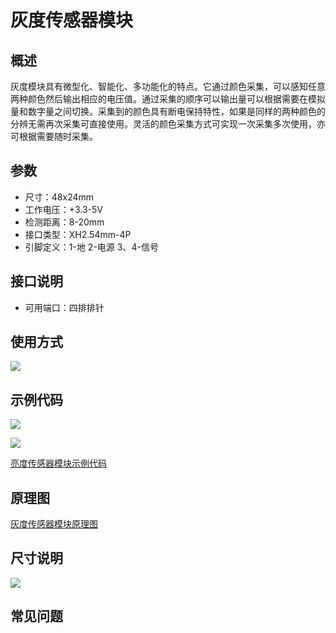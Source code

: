 # 灰度传感器模块

## 概述

灰度模块具有微型化、智能化、多功能化的特点。它通过颜色采集，可以感知任意两种颜色然后输出相应的电压值。通过采集的顺序可以输出量可以根据需要在模拟量和数字量之间切换。采集到的颜色具有断电保持特性，如果是同样的两种颜色的分辨无需再次采集可直接使用。灵活的颜色采集方式可实现一次采集多次使用，亦可根据需要随时采集。

## 参数

* 尺寸：48x24mm
* 工作电压：+3.3-5V
* 检测距离：8-20mm
* 接口类型：XH2.54mm-4P
* 引脚定义：1-地 2-电源 3、4-信号

## 接口说明

* 可用端口：四排排针

## 使用方式

![](https://github.com/Haohaodada-official/docs/tree/87a8c0277156955860937750dd97e504bdd44d88/jiao-xue-chan-pin/arduino-kai-yuan-ying-jian/images/42.png)

## 示例代码

![](https://github.com/Haohaodada-official/docs/tree/87a8c0277156955860937750dd97e504bdd44d88/jiao-xue-chan-pin/arduino-kai-yuan-ying-jian/images/77.png)

![](https://github.com/Haohaodada-official/docs/tree/87a8c0277156955860937750dd97e504bdd44d88/jiao-xue-chan-pin/arduino-kai-yuan-ying-jian/images/53.png)

[亮度传感器模块示例代码](http://www.haohaodada.com/show.php?id=956410)

## 原理图

[灰度传感器模块原理图](https://github.com/Haohaodada-official/haohaodada-docs/blob/master/原理图/灰度传感器模块.pdf)

## 尺寸说明

![](https://github.com/Haohaodada-official/docs/tree/87a8c0277156955860937750dd97e504bdd44d88/jiao-xue-chan-pin/arduino-kai-yuan-ying-jian/images/01.png)

## 常见问题

